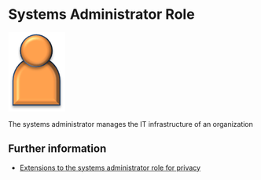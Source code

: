<!-- SPDX-License-Identifier: CC-BY-4.0 -->
<!-- Copyright Contributors to the ODPi Data Governance project. -->

# Systems Administrator Role

![Icon](systems-administrator-role.png)

The systems administrator manages the IT infrastructure of an organization


## Further information

* [Extensions to the systems administrator role for privacy](../../data-privacy-pack/role-extensions-for-privacy.md)
